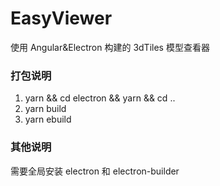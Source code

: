 # EasyViewer

使用 Angular&Electron 构建的 3dTiles 模型查看器

### 打包说明

1. yarn && cd electron && yarn && cd ..
1. yarn build
2. yarn ebuild

### 其他说明

需要全局安装 electron 和 electron-builder
